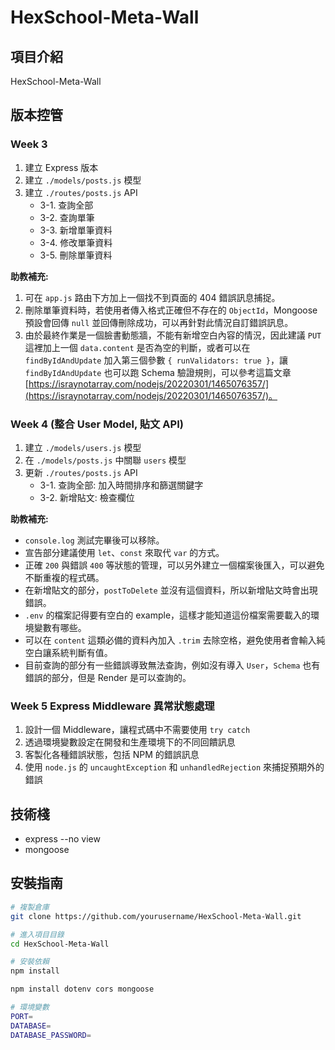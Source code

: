 # HexSchool-Meta-Wall

## 項目介紹
HexSchool-Meta-Wall 

## 版本控管

### Week 3
1. 建立 Express 版本
2. 建立 `./models/posts.js` 模型
3. 建立 `./routes/posts.js` API
    - 3-1. 查詢全部
    - 3-2. 查詢單筆
    - 3-3. 新增單筆資料
    - 3-4. 修改單筆資料
    - 3-5. 刪除單筆資料

**助教補充:**
1. 可在 `app.js` 路由下方加上一個找不到頁面的 404 錯誤訊息捕捉。
2. 刪除單筆資料時，若使用者傳入格式正確但不存在的 `ObjectId`，Mongoose 預設會回傳 `null` 並回傳刪除成功，可以再針對此情況自訂錯誤訊息。
3. 由於最終作業是一個臉書動態牆，不能有新增空白內容的情況，因此建議 `PUT` 這裡加上一個 `data.content` 是否為空的判斷，或者可以在 `findByIdAndUpdate` 加入第三個參數 `{ runValidators: true }`，讓 `findByIdAndUpdate` 也可以跑 Schema 驗證規則，可以參考這篇文章 [https://israynotarray.com/nodejs/20220301/1465076357/](https://israynotarray.com/nodejs/20220301/1465076357/)。

### Week 4 (整合 User Model, 貼文 API)
1. 建立 `./models/users.js` 模型
2. 在 `./models/posts.js` 中關聯 `users` 模型
3. 更新 `./routes/posts.js` API
    - 3-1. 查詢全部: 加入時間排序和篩選關鍵字
    - 3-2. 新增貼文: 檢查欄位

**助教補充:**
- `console.log` 測試完畢後可以移除。
- 宣告部分建議使用 `let`、`const` 來取代 `var` 的方式。
- 正確 `200` 與錯誤 `400` 等狀態的管理，可以另外建立一個檔案後匯入，可以避免不斷重複的程式碼。
- 在新增貼文的部分，`postToDelete` 並沒有這個資料，所以新增貼文時會出現錯誤。
- `.env` 的檔案記得要有空白的 example，這樣才能知道這份檔案需要載入的環境變數有哪些。
- 可以在 `content` 這類必備的資料內加入 `.trim` 去除空格，避免使用者會輸入純空白讓系統判斷有值。
- 目前查詢的部分有一些錯誤導致無法查詢，例如沒有導入 `User`，`Schema` 也有錯誤的部分，但是 Render 是可以查詢的。

### Week 5 Express Middleware 異常狀態處理
1. 設計一個 Middleware，讓程式碼中不需要使用 `try catch`
2. 透過環境變數設定在開發和生產環境下的不同回饋訊息
3. 客製化各種錯誤狀態，包括 NPM 的錯誤訊息
4. 使用 `node.js` 的 `uncaughtException` 和 `unhandledRejection` 來捕捉預期外的錯誤

## 技術棧
- express --no view
- mongoose


## 安裝指南
```bash
# 複製倉庫
git clone https://github.com/yourusername/HexSchool-Meta-Wall.git

# 進入項目目錄
cd HexSchool-Meta-Wall

# 安裝依賴
npm install

npm install dotenv cors mongoose

# 環境變數
PORT=
DATABASE=
DATABASE_PASSWORD=
